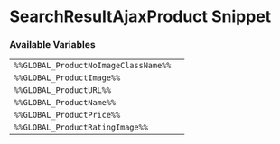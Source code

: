 # SearchResultAjaxProduct Snippet

### Available Variables
|||
|---|---|
| `%%GLOBAL_ProductNoImageClassName%%` |
| `%%GLOBAL_ProductImage%%` |
| `%%GLOBAL_ProductURL%%` |
| `%%GLOBAL_ProductName%%` |
| `%%GLOBAL_ProductPrice%%` |
| `%%GLOBAL_ProductRatingImage%%` |
